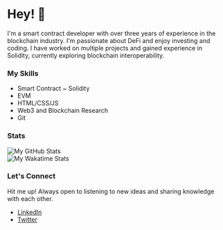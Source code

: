 # Hey! 🐢

I'm a smart contract developer with over three years of experience in the blockchain industry. I'm passionate about DeFi and enjoy investing and coding. I have worked on multiple projects and gained experience in Solidity, currently exploring blockchain interoperability.

### My Skills
* Smart Contract ~ Solidity
* EVM
* HTML/CSS/JS
* Web3 and Blockchain Research
* Git

### Stats

![My GitHub Stats](https://github-readme-stats-sigma-five.vercel.app/api?username=XLazer4&count_private=true&show_icons=true&theme=tokyonight&hide=stars)<br>
![My Wakatime Stats](https://github-readme-stats.vercel.app/api/wakatime?username=Xlazer&theme=tokyonight&langs_count=5)

### Let's Connect
Hit me up! Always open to listening to new ideas and sharing knowledge with each other.

- [LinkedIn](https://www.linkedin.com/in/RahulKhanna4/)
- [Twitter](https://twitter.com/rahulinweb3)
